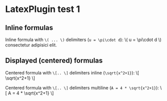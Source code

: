 # LatexPlugin test 1

## Inline formulas

Inline formula with `\( ... \)` delimiters (`u = \pi\cdot d`): \\( u = \pi\cdot d \\) consectetur adipisici elit.

## Displayed (centered) formulas

Centered formula with `\[.. \]` delimiters inline (`\sqrt{x^2+1}`): \\[ \sqrt{x^2+1} \\]

Centered formula with `\[.. \]` delimiters multiline (`A = 4 * \sqrt{x^2+1}`):
\\[
A = 4 * \sqrt{x^2+1}
\\]

